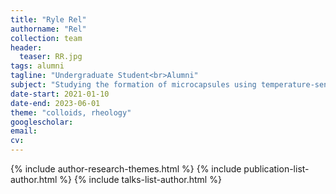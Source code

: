 ```yaml
---
title: "Ryle Rel"
authorname: "Rel"
collection: team
header:
  teaser: RR.jpg
tags: alumni
tagline: "Undergraduate Student<br>Alumni"
subject: "Studying the formation of microcapsules using temperature-sensitive microgel colloids"
date-start: 2021-01-10
date-end: 2023-06-01
theme: "colloids, rheology"
googlescholar: 
email: 
cv: 
---
```


<p align= "justify">

{% include author-research-themes.html %}
{% include publication-list-author.html %}
{% include talks-list-author.html %}